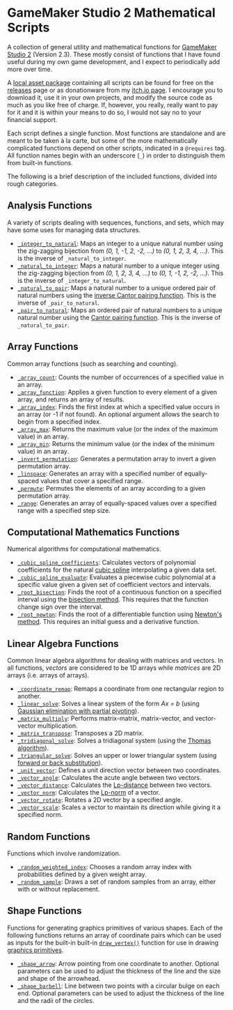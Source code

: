 # GameMaker Studio 2 Mathematical Scripts

A collection of general utility and mathematical functions for [GameMaker Studio 2](https://www.yoyogames.com/) (Version 2.3). These mostly consist of functions that I have found useful during my own game development, and I expect to periodically add more over time.

A [local asset package](https://docs2.yoyogames.com/source/_build/2_interface/2_extras/local_asset_packages.html) containing all scripts can be found for free on the [releases](https://github.com/adam-rumpf/game-maker-scripts/releases) page or as donationware from my [itch.io page](https://adam-rumpf.itch.io/gamemaker-studio-2-mathematical-scripts). I encourage you to download it, use it in your own projects, and modify the source code as much as you like free of charge. If, however, you really, really want to pay for it and it is within your means to do so, I would not say no to your financial support.

Each script defines a single function. Most functions are standalone and are meant to be taken à la carte, but some of the more mathematically complicated functions depend on other scripts, indicated in a `@requires` tag. All function names begin with an underscore (`_`) in order to distinguish them from built-in functions.

The following is a brief description of the included functions, divided into rough categories.

## Analysis Functions

A variety of scripts dealing with sequences, functions, and sets, which may have some uses for managing data structures.

* [`_integer_to_natural`](https://github.com/adam-rumpf/game-maker-scripts/blob/master/scripts/_integer_to_natural/_integer_to_natural.gml): Maps an integer to a unique natural number using the zig-zagging bijection from _(0, 1, -1, 2, -2, ...)_ to _(0, 1, 2, 3, 4, ...)_. This is the inverse of `_natural_to_integer`.
* [`_natural_to_integer`](https://github.com/adam-rumpf/game-maker-scripts/blob/master/scripts/_natural_to_integer/_natural_to_integer.gml): Maps a natural number to a unique integer using the zig-zagging bijection from _(0, 1, 2, 3, 4, ...)_ to _(0, 1, -1, 2, -2, ...)_. This is the inverse of `_integer_to_natural`.
* [`_natural_to_pair`](https://github.com/adam-rumpf/game-maker-scripts/blob/master/scripts/_natural_to_pair/_natural_to_pair.gml): Maps a natural number to a unique ordered pair of natural numbers using the [inverse Cantor pairing function](https://en.wikipedia.org/wiki/Pairing_function#Inverting_the_Cantor_pairing_function). This is the inverse of `_pair_to_natural`.
* [`_pair_to_natural`](https://github.com/adam-rumpf/game-maker-scripts/blob/master/scripts/_pair_to_natural/_pair_to_natural.gml): Maps an ordered pair of natural numbers to a unique natural number using the [Cantor pairing function](https://en.wikipedia.org/wiki/Pairing_function#Cantor_pairing_function). This is the inverse of `_natural_to_pair`.

## Array Functions

Common array functions (such as searching and counting).

* [`_array_count`](https://github.com/adam-rumpf/game-maker-scripts/blob/master/scripts/_array_count/_array_count.gml): Counts the number of occurrences of a specified value in an array.
* [`_array_function`](https://github.com/adam-rumpf/game-maker-scripts/blob/master/scripts/_array_function/_array_function.gml): Applies a given function to every element of a given array, and returns an array of results.
* [`_array_index`](https://github.com/adam-rumpf/game-maker-scripts/blob/master/scripts/_array_index/_array_index.gml): Finds the first index at which a specified value occurs in an array (or -1 if not found). An optional argument allows the search to begin from a specified index.
* [`_array_max`](https://github.com/adam-rumpf/game-maker-scripts/blob/master/scripts/_array_max/_array_max.gml): Returns the maximum value (or the index of the maximum value) in an array.
* [`_array_min`](https://github.com/adam-rumpf/game-maker-scripts/blob/master/scripts/_array_min/_array_min.gml): Returns the minimum value (or the index of the minimum value) in an array.
* [`_invert_permutation`](https://github.com/adam-rumpf/game-maker-scripts/blob/master/scripts/_invert_permutation/_invert_permutation.gml): Generates a permutation array to invert a given permutation array.
* [`_linspace`](https://github.com/adam-rumpf/game-maker-scripts/blob/master/scripts/_linspace/_linspace.gml): Generates an array with a specified number of equally-spaced values that cover a specified range.
* [`_permute`](https://github.com/adam-rumpf/game-maker-scripts/blob/master/scripts/_permute/_permute.gml): Permutes the elements of an array according to a given permutation array.
* [`_range`](https://github.com/adam-rumpf/game-maker-scripts/blob/master/scripts/_range/_range.gml): Generates an array of equally-spaced values over a specified range with a specified step size.

## Computational Mathematics Functions

Numerical algorithms for computational mathematics.

* [`_cubic_spline_coefficients`](https://github.com/adam-rumpf/game-maker-scripts/blob/master/scripts/_cubic_spline_coefficients/_cubic_spline_coefficients.gml): Calculates vectors of polynomial coefficients for the natural [cubic spline](https://en.wikipedia.org/wiki/Spline_interpolation) interpolating a given data set.
* [`_cubic_spline_evaluate`](https://github.com/adam-rumpf/game-maker-scripts/blob/master/scripts/_cubic_spline_evaluate/_cubic_spline_evaluate.gml): Evaluates a piecewise cubic polynomial at a specific value given a given set of coefficient vectors and intervals.
* [`_root_bisection`](https://github.com/adam-rumpf/game-maker-scripts/blob/master/scripts/_root_bisection/_root_bisection.gml): Finds the root of a continuous function on a specified interval using the [bisection method](https://en.wikipedia.org/wiki/Bisection_method). This requires that the function change sign over the interval.
* [`_root_newton`](https://github.com/adam-rumpf/game-maker-scripts/blob/master/scripts/_root_newton/_root_newton.gml): Finds the root of a differentiable function using [Newton's method](https://en.wikipedia.org/wiki/Newton%27s_method). This requires an initial guess and a derivative function.

## Linear Algebra Functions

Common linear algebra algorithms for dealing with matrices and vectors. In all functions, _vectors_ are considered to be 1D arrays while _matrices_ are 2D arrays (i.e. arrays of arrays).

* [`_coordinate_remap`](https://github.com/adam-rumpf/game-maker-scripts/blob/master/scripts/_coordinate_remap/_coordinate_remap.gml): Remaps a coordinate from one rectangular region to another.
* [`_linear_solve`](https://github.com/adam-rumpf/game-maker-scripts/blob/master/scripts/_linear_solve/_linear_solve.gml): Solves a linear system of the form _Ax = b_ (using [Gaussian elimination with partial pivoting](https://en.wikipedia.org/wiki/Pivot_element)).
* [`_matrix_multiply`](https://github.com/adam-rumpf/game-maker-scripts/blob/master/scripts/_matrix_multiply/_matrix_multiply.gml): Performs matrix-matrix, matrix-vector, and vector-vector multiplication.
* [`_matrix_transpose`](https://github.com/adam-rumpf/game-maker-scripts/blob/master/scripts/_matrix_transpose/_matrix_transpose.gml): Transposes a 2D matrix.
* [`_tridiagonal_solve`](https://github.com/adam-rumpf/game-maker-scripts/blob/master/scripts/_tridiagonal_solve/_tridiagonal_solve.gml): Solves a tridiagonal system (using the [Thomas algorithm](https://en.wikipedia.org/wiki/Tridiagonal_matrix_algorithm)).
* [`_triangular_solve`](https://github.com/adam-rumpf/game-maker-scripts/blob/master/scripts/_triangular_solve/_triangular_solve.gml): Solves an upper or lower triangular system (using [forward or back substitution](https://www.cs.cornell.edu/~bindel/class/cs6210-f12/notes/lec08.pdf)).
* [`_unit_vector`](https://github.com/adam-rumpf/game-maker-scripts/blob/master/scripts/_unit_vector/_unit_vector.gml): Defines a unit direction vector between two coordinates.
* [`_vector_angle`](https://github.com/adam-rumpf/game-maker-scripts/blob/master/scripts/_vector_angle/_vector_angle.gml): Calculates the acute angle between two vectors.
* [`_vector_distance`](https://github.com/adam-rumpf/game-maker-scripts/blob/master/scripts/_vector_distance/_vector_distance.gml): Calculates the [Lp-distance](https://en.wikipedia.org/wiki/Lp_space) between two vectors.
* [`_vector_norm`](https://github.com/adam-rumpf/game-maker-scripts/blob/master/scripts/_vector_norm/_vector_norm.gml): Calculates the [Lp-norm](https://en.wikipedia.org/wiki/Lp_space) of a vector.
* [`_vector_rotate`](https://github.com/adam-rumpf/game-maker-scripts/blob/master/scripts/_vector_rotate/_vector_rotate.gml): Rotates a 2D vector by a specified angle.
* [`_vector_scale`](https://github.com/adam-rumpf/game-maker-scripts/blob/master/scripts/_vector_scale/_vector_scale.gml): Scales a vector to maintain its direction while giving it a specified norm.

## Random Functions

Functions which involve randomization.

* [`_random_weighted_index`](https://github.com/adam-rumpf/game-maker-scripts/blob/master/scripts/_random_weighted_index/_random_weighted_index.gml): Chooses a random array index with probabilities defined by a given weight array.
* [`_random_sample`](https://github.com/adam-rumpf/game-maker-scripts/blob/master/scripts/_random_sample/_random_sample.gml): Draws a set of random samples from an array, either with or without replacement.

## Shape Functions

Functions for generating graphics primitives of various shapes. Each of the following functions returns an array of coordinate pairs which can be used as inputs for the built-in built-in [`draw_vertex()`](https://docs2.yoyogames.com/source/_build/3_scripting/4_gml_reference/drawing/primitives/draw_vertex.html) function for use in drawing [graphics primitives](https://docs2.yoyogames.com/source/_build/3_scripting/4_gml_reference/drawing/primitives/index.html).

* [`_shape_arrow`](https://github.com/adam-rumpf/game-maker-scripts/blob/master/scripts/_shape_arrow/_shape_arrow.gml): Arrow pointing from one coordinate to another. Optional parameters can be used to adjust the thickness of the line and the size and shape of the arrowhead.
* [`_shape_barbell`](https://github.com/adam-rumpf/game-maker-scripts/blob/master/scripts/_shape_barbell/_shape_barbell.gml): Line between two points with a circular bulge on each end. Optional parameters can be used to adjust the thickness of the line and the radii of the circles.
